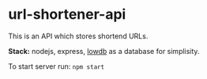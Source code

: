 # url-shortener-api
This is an API which stores shortend URLs.

**Stack:** nodejs, express, [lowdb](https://www.npmjs.com/package/lowdb) as a database for simplisity.

To start server run: ```npm start```




